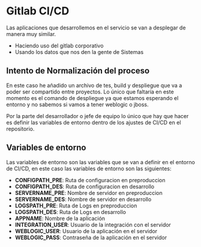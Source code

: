 # Gitlab CI/CD

Las aplicaciones que desarrollemos en el servicio se van a desplegar de manera muy similar.

- Haciendo uso del gitlab corporativo
- Usando los datos que nos den la gente de Sistemas

## Intento de Normalización del proceso

En este caso he añadido un archivo de tes, build y despliegue que va a poder ser compartido entre proyectos. Lo único que faltaría en este momento es el comando de despliegue ya que estamos esperando el entorno y no sabemos si vamos a tener weblogic o jboss.

Por la parte del desarrollador o jefe de equipo lo único que hay que hacer es definir las variables de entorno dentro de los ajustes de CI/CD en el repositorio.

## Variables de entorno

Las variables de entorno son las variables que se van a definir en el entorno de CI/CD, en este caso las variables de entorno son las siguientes:

- **CONFIGPATH_PRE**: Ruta de configuracion en preproduccion
- **CONFIGPATH_DES**: Ruta de configuracion en desarrollo
- **SERVERNAME_PRE**: Nombre de servidor en preproduccion
- **SERVERNAME_DES**: Nombre de servidor en desarrollo
- **LOGSPATH_PRE**: Ruta de Logs en preproduccion
- **LOGSPATH_DES**: Ruta de Logs en desarrollo
- **APPNAME**: Nombre de la aplicación
- **INTEGRATION_USER**: Usuario de la integración con el servidor
- **WEBLOGIC_USER**: Usuario de la aplicación en el servidor
- **WEBLOGIC_PASS**: Contraseña de la aplicación en el servidor

